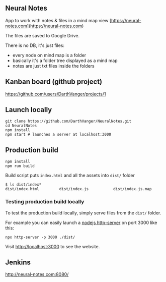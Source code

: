 Neural Notes
-----------
App to work with notes & files in a mind map view [https://neural-notes.com](https://neural-notes.com)

The files are saved to Google Drive.

There is no DB, it's just files:
- every node on mind map is a folder
- basically it's a folder tree displayed as a mind map
- notes are just txt files inside the folders

## Kanban board (github project)
https://github.com/users/DarthVanger/projects/1

## Launch locally
```
git clone https://github.com/DarthVanger/NeuralNotes.git
cd NeuralNotes
npm install
npm start # launches a server at localhost:3000
```

## Production build
```
npm install
npm run build
```

Build script puts `index.html` and all the assets into `dist/` folder
```
$ ls dist/index*
dist/index.html         dist/index.js           dist/index.js.map
```

### Testing production build locally

To test the production build locally, simply serve files from the `dist/` folder.

For example you can easily launch a [nodejs http-server](https://www.npmjs.com/package/http-server) on port 3000 like this:
```
npx http-server -p 3000 ./dist/
```

Visit <http://localhost:3000> to see the website.

## Jenkins
http://neural-notes.com:8080/
